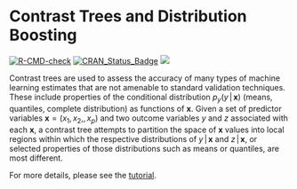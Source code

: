 # Contrast Trees and Distribution Boosting

<!-- badges: start -->
[![R-CMD-check](https://github.com/bnaras/conTree/actions/workflows/R-CMD-check.yaml/badge.svg)](https://github.com/bnaras/conTree/actions/workflows/R-CMD-check.yaml)
[![CRAN_Status_Badge](http://www.r-pkg.org/badges/version/conTree)](https://cran.r-project.org/package=conTree)
[![](https://cranlogs.r-pkg.org/badges/conTree)](https://CRAN.R-project.org/package=conTree)
<!-- badges: end -->

Contrast trees are used to assess the accuracy of many types of
machine learning estimates that are not amenable to standard
validation techniques. These include properties of the conditional
distribution $p_{y}(y\,|\,\mathbf{x})$ (means, quantiles, complete
distribution) as functions of $\mathbf{x}$. Given a set of predictor
variables $\mathbf{x}=(x_{1},x_{2},$$,x_{p})$ and two outcome
variables $y$ and $z$ associated with each $\mathbf{x}$, a contrast
tree attempts to partition the space of $\mathbf{x}$ values into local
regions within which the respective distributions of
$y\,|\,\mathbf{x}$ and $z\,|\,\mathbf{x}$, or selected properties of
those distributions such as means or quantiles, are most different.

For more details, please see the
[tutorial](https://jhfhub.github.io/conTree_tutorial/).


